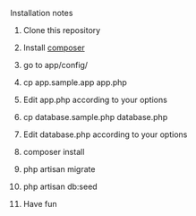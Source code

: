 Installation notes

1. Clone this repository
2. Install [composer](http://getcomposer.org/)

3. go to app/config/
4. cp app.sample.app app.php
5. Edit app.php according to your options

6. cp database.sample.php database.php
7. Edit database.php according to your options

8. composer install

9. php artisan migrate
10. php artisan db:seed

11. Have fun
